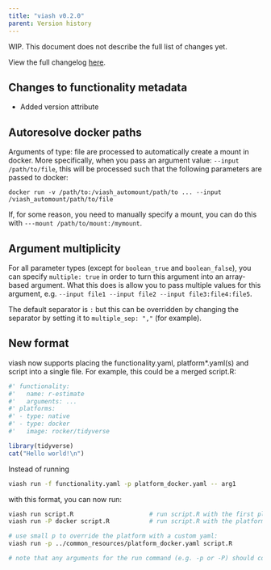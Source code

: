 ```yaml
---
title: "viash v0.2.0"
parent: Version history
---
```


WIP. This document does not describe the full list of changes yet.

View the full changelog
[here](https://github.com/data-intuitive/viash/blob/master/CHANGELOG.md).

## Changes to functionality metadata

  - Added version attribute

## Autoresolve docker paths

Arguments of type: file are processed to automatically create a mount in
docker. More specifically, when you pass an argument value: `--input
/path/to/file`, this will be processed such that the following
parameters are passed to docker:

    docker run -v /path/to:/viash_automount/path/to ... --input /viash_automount/path/to/file

If, for some reason, you need to manually specify a mount, you can do
this with `---mount /path/to/mount:/mymount`.

## Argument multiplicity

For all parameter types (except for `boolean_true` and `boolean_false`),
you can specify `multiple: true` in order to turn this argument into an
array-based argument. What this does is allow you to pass multiple
values for this argument, e.g. `--input file1 --input file2 --input
file3:file4:file5`.

The default separator is `:` but this can be overridden by changing the
separator by setting it to `multiple_sep: ","` (for example).

## New format

viash now supports placing the functionality.yaml, platform\*.yaml(s)
and script into a single file. For example, this could be a merged
script.R:

``` r
#' functionality:
#'   name: r-estimate
#'   arguments: ...
#' platforms:
#' - type: native
#' - type: docker
#'   image: rocker/tidyverse

library(tidyverse)
cat("Hello world!\n")
```

Instead of running

``` bash
viash run -f functionality.yaml -p platform_docker.yaml -- arg1
```

with this format, you can now run:

``` bash
viash run script.R                     # run script.R with the first platform
viash run -P docker script.R           # run script.R with the platform called 'docker' with the large P argument

# use small p to override the platform with a custom yaml:
viash run -p ../common_resources/platform_docker.yaml script.R

# note that any arguments for the run command (e.g. -p or -P) should come before the script.R, as script.R is considered a trailing argument.
```
